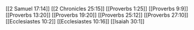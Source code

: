 [[2 Samuel 17:14]]
[[2 Chronicles 25:15]]
[[Proverbs 1:25]]
[[Proverbs 9:9]]
[[Proverbs 13:20]]
[[Proverbs 19:20]]
[[Proverbs 25:12]]
[[Proverbs 27:10]]
[[Ecclesiastes 10:2]]
[[Ecclesiastes 10:16]]
[[Isaiah 30:1]]
